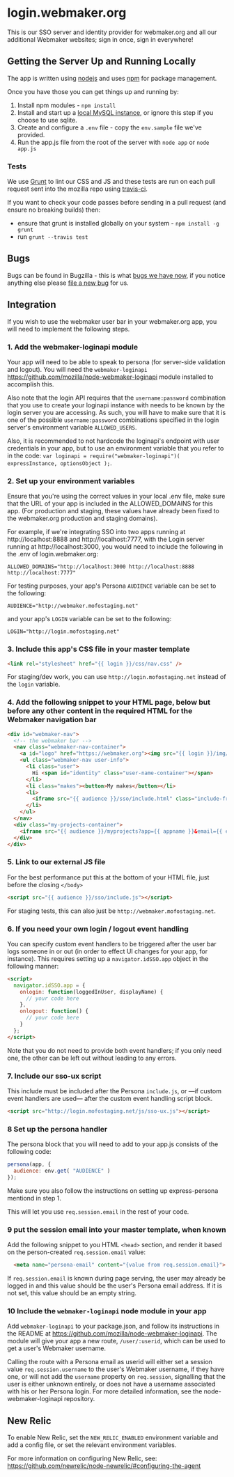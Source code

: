 login.webmaker.org
==================

This is our SSO server and identity provider for webmaker.org and all our additional Webmaker websites; sign in once, sign in everywhere!

## Getting the Server Up and Running Locally

The app is written using <a href="http://nodejs.org/">nodejs</a> and uses <a href="https://npmjs.org/doc/">npm</a> for package management.

Once you have those you can get things up and running by:

1. Install npm modules - `npm install`
2. Install and start up a <a href="http://dev.mysql.com/doc/refman/5.7/en/tutorial.html">local MySQL instance</a>, or ignore this step if you choose to use sqlite.
3. Create and configure a `.env` file - copy the `env.sample` file we've provided.
4. Run the app.js file from the root of the server with `node app` or `node app.js`

### Tests

We use <a href="http://gruntjs.com/">Grunt</a> to lint our CSS and JS and these tests are run on each pull request sent into the mozilla repo using <a href="https://travis-ci.org/mozilla/login.webmaker.org">travis-ci</a>.

If you want to check your code passes before sending in a pull request (and ensure no breaking builds) then:

* ensure that grunt is installed globally on your system - `npm install -g grunt`
* run `grunt --travis test`

## Bugs

Bugs can be found in Bugzilla - this is what <a href="https://bugzilla.mozilla.org/buglist.cgi?quicksearch=c%3Dlogin&list_id=6396195">bugs we have now</a>, if you notice anything else please <a href="https://bugzilla.mozilla.org/enter_bug.cgi?product=Webmaker&component=Login">file a new bug</a> for us.

## Integration

If you wish to use the webmaker user bar in your webmaker.org app, you will need to implement the following steps.

### 1. Add the webmaker-loginapi module

Your app will need to be able to speak to persona (for server-side validation and logout). You will need the `webmaker-loginapi` https://github.com/mozilla/node-webmaker-loginapi module installed to accomplish this.

Also note that the login API requires that  the `username:password` combination that you use to create your loginapi instance with needs to be known by the login server you are accessing. As such, you will have to make sure that it is one of the possible `username:password` combinations specified in the login server's environment variable `ALLOWED_USERS`.

Also, it is recommended to not hardcode the loginapi's endpoint with user credentials in your app, but to use an environment variable that you refer to in the code: `var loginapi = require("webmaker-loginapi")( expressInstance, optionsObject );`.

### 2. Set up your environment variables

Ensure that you're using the correct values in your local .env file, make sure that the URL of your app is included in the ALLOWED_DOMAINS for this app. (For production and staging, these values have already been fixed to the webmaker.org production and staging domains).

For example, if we're integrating SSO into two apps running at http://localhost:8888 and http://localhost:7777, with the Login server running at http://localhost:3000, you would need to include the following in the .env of login.webmaker.org:

`ALLOWED_DOMAINS="http://localhost:3000 http://localhost:8888 http://localhost:7777"`

For testing purposes, your app's Persona `AUDIENCE` variable can be set to the following:

`AUDIENCE="http://webmaker.mofostaging.net"`

and your app's `LOGIN` variable can be set to the following:

`LOGIN="http://login.mofostaging.net"`


### 3. Include this app's CSS file in your master template

```html
<link rel="stylesheet" href="{{ login }}/css/nav.css" />
```

For staging/dev work, you can use `http://login.mofostaging.net` instead of the `login` variable.

### 4. Add the following snippet to your HTML page, below <body> but before any other content in the required HTML for the Webmaker navigation bar

```html
<div id="webmaker-nav">
  <!-- the webmaker bar -->
  <nav class="webmaker-nav-container">
    <a id="logo" href="https://webmaker.org"><img src="{{ login }}/img/webmaker-logo.png" alt="Mozilla Webmaker" /></a>
    <ul class="webmaker-nav user-info">
      <li class="user">
        Hi <span id="identity" class="user-name-container"></span>
      </li>
      <li class="makes"><button>My makes</button></li>
      <li>
        <iframe src="{{ audience }}/sso/include.html" class="include-frame"></iframe>
      </li>
    </ul>
  </nav>
  <div class="my-projects-container">
    <iframe src="{{ audience }}/myprojects?app={{ appname }}&email={{ email }}"></iframe>
  </div>
</div>
```

### 5. Link to our external JS file

For the best performance put this at the bottom of your HTML file, just before the closing ```</body>```

```html
<script src="{{ audience }}/sso/include.js"></script>
```

For staging tests, this can also just be `http://webmaker.mofostaging.net`.

### 6. If you need your own login / logout event handling

You can specify custom event handlers to be triggered after the user bar logs someone in or out (in order to effect UI changes for your app, for instance). This requires setting up a `navigator.idSSO.app` object in the following manner:

```html
<script>
  navigator.idSSO.app = {
    onlogin: function(loggedInUser, displayName) {
      // your code here
    },
    onlogout: function() {
      // your code here
    }
  };
</script>
```
Note that you do not need to provide both event handlers; if you only need one, the other can be left out without leading to any errors.

### 7. Include our sso-ux script

This include must be included after the Persona `include.js`, or —if custom event handlers are used— after the custom event handling script block.

```html
<script src="http://login.mofostaging.net/js/sso-ux.js"></script>
```

### 8 Set up the persona handler

The persona block that you will need to add to your app.js consists of the following code:

```javascript
persona(app, {
  audience: env.get( "AUDIENCE" )
});
```

Make sure you also follow the instructions on setting up express-persona mentiond in step 1.

This will let you use `req.session.email` in the rest of your code.


### 9 put the session email into your master template, when known

Add the following snippet to you HTML `<head>` section, and render it based on the person-created `req.session.email` value:

```html
  <meta name="persona-email" content="{value from req.session.email}">
```

If `req.session.email` is known during page serving, the user may already be logged in and this value should be the user's Persona email address. If it is not set, this value should be an empty string.

### 10 Include the `webmaker-loginapi` node module in your app

Add `webmaker-loginapi` to your package.json, and follow its instructions in the README at https://github.com/mozilla/node-webmaker-loginapi. The module will give your app a new route, `/user/:userid`, which can be used to get a user's Webmaker username.

Calling the route with a Persona email as userid will either set a session value `req.session.username` to the user's Webmaker username, if they have one, or will not add the `username` property on `req.session`, signalling that the user is either unknown entirely, or does not have a username associated with his or her Persona login. For more detailed information, see the node-webmaker-loginapi repository.

## New Relic

To enable New Relic, set the `NEW_RELIC_ENABLED` environment variable and add a config file, or set the relevant environment variables.

For more information on configuring New Relic, see: https://github.com/newrelic/node-newrelic/#configuring-the-agent
